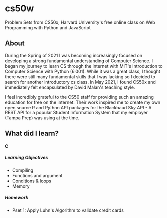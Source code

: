 # cs50w
Problem Sets from CS50x, Harvard University's free online  class on Web Programming with Python and JavaScript

## About 

During the Spring of 2021 I was becoming increasingly focused on developing a strong fundamental understanding of Computer Science. I began my journey to learn CS through the internet with MIT's Introduction to Computer Science with Python (6.001). While it was a great class, I thought there were still many fundamental skills that I was lacking so I decided to search for another introductory cs class. In May 2021, I found CS50x and immediately felt encapsulated by David Malan's teaching style. 

I feel incredibly grateful to the CS50 staff for providing such an amazing education for free on the internet. Their work inspired me to create my own open source R and Python API packages for the Blackbaud Sky API - A REST API for a popular Student Information System that my employer (Tampa Prep) was using at the time.

## What did I learn?

#### C

##### Learning Objectives
- Compiling 
- Functions and argument
- Conditions & loops
- Memory 

##### Homework
- Pset 1: Apply Luhn's Algorithm to validate credit cards

